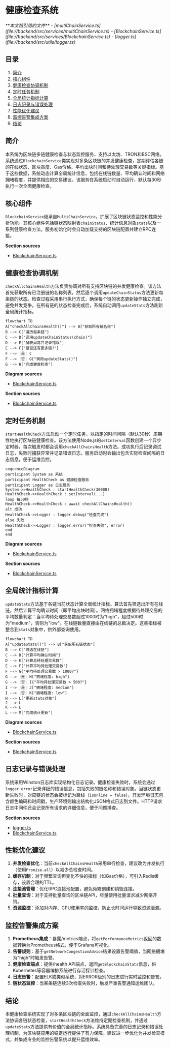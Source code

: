 # 健康检查系统

<cite>
**本文档引用的文件**  
- [multiChainService.ts](file://backend/src/services/multiChainService.ts)
- [BlockchainService.ts](file://backend/src/services/BlockchainService.ts)
- [logger.ts](file://backend/src/utils/logger.ts)
</cite>

## 目录
1. [简介](#简介)
2. [核心组件](#核心组件)
3. [健康检查协调机制](#健康检查协调机制)
4. [定时任务机制](#定时任务机制)
5. [全局统计指标计算](#全局统计指标计算)
6. [日志记录与错误处理](#日志记录与错误处理)
7. [性能优化建议](#性能优化建议)
8. [监控告警集成方案](#监控告警集成方案)
9. [结论](#结论)

## 简介
本系统为区块链多链健康检查与状态监控服务，支持以太坊、TRON和BSC网络。系统通过`BlockchainService`类实现对多条区块链的并发健康检查，定期评估各链的在线状态、区块高度、Gas价格、平均出块时间和待处理交易数等关键指标。基于这些数据，系统动态计算全局统计信息，包括在线链数量、平均确认时间和网络拥堵程度，并提供相应的交易建议。该服务在系统启动时自动运行，默认每30秒执行一次全面健康检查。

## 核心组件

`BlockchainService`继承自`MultiChainService`，扩展了区块链状态监控和性能分析功能。其核心组件包括链状态映射表`chainStatus`、统计信息对象`stats`以及一系列健康检查方法。服务初始化时会自动加载支持的区块链配置并建立RPC连接。

**Section sources**
- [BlockchainService.ts](file://backend/src/services/BlockchainService.ts#L1-L50)

## 健康检查协调机制

`checkAllChainsHealth`方法负责协调对所有支持区块链的并发健康检查。该方法首先获取所有已注册链的名称列表，然后逐个调用`updateChainStatus`方法更新每条链的状态。检查过程采用串行执行方式，确保每个链的状态更新操作独立完成，避免并发竞争。在所有链的状态检查完成后，系统自动调用`updateStats`方法刷新全局统计指标。

```mermaid
flowchart TD
A["checkAllChainsHealth()"] --> B["获取所有链名称"]
B --> C["遍历每条链"]
C --> D["调用updateChainStatus(chain)"]
D --> E["捕获异常并记录错误"]
E --> F{"是否还有更多链?"}
F --> |是| C
F --> |否| G["调用updateStats()"]
G --> H["完成健康检查"]
```

**Diagram sources**
- [BlockchainService.ts](file://backend/src/services/BlockchainService.ts#L143-L156)

**Section sources**
- [BlockchainService.ts](file://backend/src/services/BlockchainService.ts#L143-L156)

## 定时任务机制

`startHealthCheck`方法启动一个定时任务，以指定的时间间隔（默认30秒）周期性地执行区块链健康检查。该方法使用Node.js的`setInterval`函数创建一个异步定时器，每次触发时都会调用`checkAllChainsHealth`方法。成功执行后记录调试日志，失败时捕获异常并记录错误日志。服务启动时会输出包含实际检查间隔的日志信息，便于运维监控。

```mermaid
sequenceDiagram
participant System as 系统
participant HealthCheck as 健康检查服务
participant Logger as 日志服务
System->>HealthCheck : startHealthCheck(30000)
HealthCheck->>HealthCheck : setInterval(...)
loop 每30秒
HealthCheck->>HealthCheck : await checkAllChainsHealth()
alt 成功
HealthCheck->>Logger : logger.debug("检查完成")
else 失败
HealthCheck->>Logger : logger.error("检查失败", error)
end
end
```

**Diagram sources**
- [BlockchainService.ts](file://backend/src/services/BlockchainService.ts#L294-L305)

**Section sources**
- [BlockchainService.ts](file://backend/src/services/BlockchainService.ts#L294-L305)

## 全局统计指标计算

`updateStats`方法基于各链当前状态计算全局统计指标。算法首先筛选出所有在线链，然后计算平均确认时间（即平均出块时间）。网络拥堵程度根据待处理交易的平均数量判定：当平均待处理交易数超过1000时为"high"，超过500时为"medium"，否则为"low"。在线链数量直接由在线链的总数决定。这些指标被整合到`stats`对象中，供外部查询使用。

```mermaid
flowchart TD
A["updateStats()"] --> B["获取所有链状态"]
B --> C["筛选在线链"]
C --> D["计算平均确认时间"]
D --> E["计算总待处理交易数"]
E --> F["计算平均待处理交易数"]
F --> G{"平均待处理交易数 > 1000?"}
G --> |是| H["拥堵程度: high"]
G --> |否| I{"平均待处理交易数 > 500?"}
I --> |是| J["拥堵程度: medium"]
I --> |否| K["拥堵程度: low"]
H --> L["更新stats对象"]
J --> L
K --> L
L --> M["完成统计更新"]
```

**Diagram sources**
- [BlockchainService.ts](file://backend/src/services/BlockchainService.ts#L158-L184)

**Section sources**
- [BlockchainService.ts](file://backend/src/services/BlockchainService.ts#L158-L184)

## 日志记录与错误处理

系统采用Winston日志库实现结构化日志记录。健康检查失败时，系统会通过`logger.error`记录详细的错误信息，包括失败的链名称和错误对象。当链状态更新失败时，对应链的状态会被标记为离线（`isOnline = false`）。开发环境日志包含颜色编码和时间戳，生产环境则输出结构化JSON格式日志到文件。HTTP请求日志中间件还会记录所有请求的详细信息，便于问题排查。

**Section sources**
- [logger.ts](file://backend/src/utils/logger.ts#L1-L100)
- [BlockchainService.ts](file://backend/src/services/BlockchainService.ts#L100-L140)

## 性能优化建议

1. **并发检查优化**：当前`checkAllChainsHealth`采用串行检查，建议改为并发执行（使用`Promise.all`）以减少总检查时间。
2. **缓存机制**：对于频繁查询但变化不快的指标（如Gas价格），可引入Redis缓存，设置合理的TTL。
3. **连接池管理**：优化RPC连接池配置，避免频繁创建和销毁连接。
4. **批量查询**：对于支持批量查询的区块链API，尽量使用批量请求减少网络开销。
5. **资源监控**：添加对内存、CPU使用率的监控，防止长时间运行导致资源泄漏。

## 监控告警集成方案

1. **Prometheus集成**：暴露/metrics端点，将`getPerformanceMetrics`返回的数据转换为Prometheus格式，便于Grafana可视化。
2. **告警规则**：基于`getNetworkCongestionAdvice`结果设置告警阈值，当网络拥堵为"high"时触发告警。
3. **健康检查端点**：提供/health API端点，返回`getBlockchainStats`信息，供Kubernetes等容器编排系统进行存活探针检查。
4. **日志告警**：配置ELK或类似系统，对ERROR级别的日志进行实时监控和告警。
5. **链状态监控**：当某条链连续3次检查失败时，触发严重告警通知运维团队。

## 结论
本健康检查系统实现了对多条区块链的全面监控，通过`checkAllChainsHealth`方法协调各链状态检查，`startHealthCheck`方法维持定期检查机制，并通过`updateStats`方法提供有价值的全局统计指标。系统具备完善的日志记录和错误处理机制，为区块链应用的稳定运行提供了有力保障。建议进一步优化为并发检查模式，并集成专业的监控告警系统以提升运维效率。